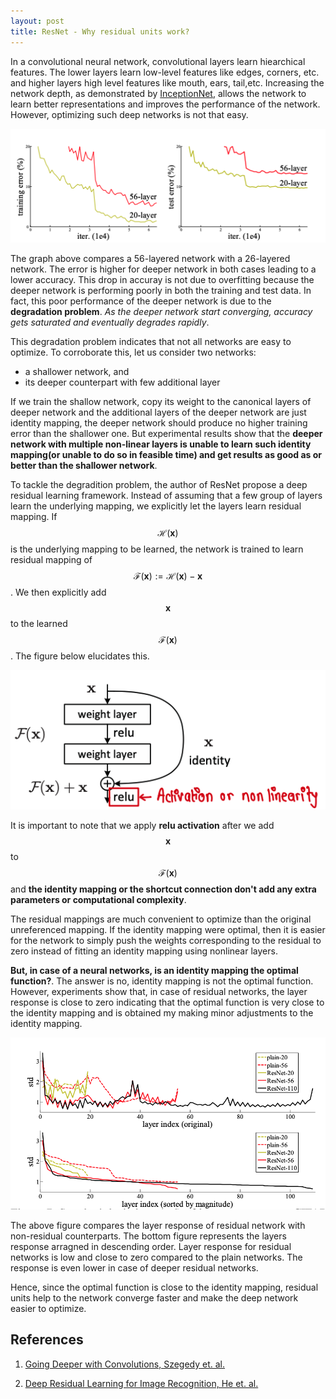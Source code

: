 ```yaml
---
layout: post
title: ResNet - Why residual units work?
---
```




In a convolutional neural network, convolutional layers learn hiearchical features. The lower layers learn low-level features like edges, corners, etc. and higher layers high level features like mouth, ears, tail,etc. Increasing the network depth, as demonstrated by [InceptionNet](https://static.googleusercontent.com/media/research.google.com/en//pubs/archive/43022.pdf), allows the network to learn better representations and improves the performance of the network. However, optimizing such deep networks is not that easy.<talk about increasing the depth helps network but not all deeper network are easy to optimize>

![errors in deeper network](/images/2021-03-10-resnet/error-in-deeper-networks.png)

The graph above compares a 56-layered network with a 26-layered network. The error is higher for deeper network in both cases leading to a lower accuracy.  This drop in accuray is not due to overfitting because the deeper network is performing poorly in both the training and test data. In fact, this poor performance of the deeper network is due to the **degradation problem**. *As the deeper network start converging, accuracy gets saturated and eventually degrades rapidly*. 

This degradation problem indicates that not all networks are easy to optimize. To corroborate this, let us consider two networks:<the switch is not that good here>

* a shallower network, and
* its deeper counterpart with few additional layer

If we train the shallow network, copy its weight to the canonical layers of deeper network and the additional layers of the deeper network are just identity mapping, the deeper network should produce no higher training error than the shallower one. But experimental results show that the **deeper network with multiple non-linear layers is unable to learn such identity mapping(or unable to do so in feasible time) and get results as good as or better than the shallower network**.  



To tackle the degradition problem, the author of ResNet propose a deep residual learning framework. Instead of assuming that a few group of layers learn the underlying mapping, we explicitly let the layers learn residual mapping. If $$ \mathcal{H}(\textbf{x}) $$ is the underlying mapping to be learned, the network is trained to learn residual mapping of  $$ \mathcal{F}(\textbf{x}) := \mathcal{H(\textbf{x})}- \textbf{x} $$.  We then explicitly add $$ \textbf{x}$$ to the learned $$ \mathcal{F}(\textbf{x})$$. The figure below elucidates this. 

![errors in deeper network](/images/2021-03-10-resnet/residual-block.png)

It is important to note that we apply **relu activation** after we add $$ \textbf{x}$$ to $$ \mathcal{F}(\textbf{x})$$ and **the identity mapping or the shortcut connection don't add any extra parameters or computational complexity**.



The <authors hypothesize that the> residual mappings are much convenient to optimize than the original unreferenced mapping. If the identity mapping were optimal, then it is easier for the network to simply push the weights corresponding to the residual to zero instead of fitting an identity mapping using nonlinear layers.



**But, in case of a neural networks, is an identity mapping the optimal function?**. The answer is no, identity mapping is not the optimal function. However, experiments show that, in case of residual networks, the layer response is close to zero indicating that the optimal function is very close to the identity mapping and is obtained my making minor adjustments to the identity mapping.  

![Layer response in deep residual networks](/images/2021-03-10-resnet/layer-response.png)



The above figure compares the layer response of  residual network with non-residual counterparts. The bottom figure represents the layers response arragned in descending order. Layer response for residual networks is low and close to zero compared to the plain networks. The response is even lower in case of deeper residual networks. 



Hence, since the optimal function is close to the identity mapping, residual units help to the network converge faster and make the deep network easier to optimize. 



## References

1. [Going Deeper with Convolutions, Szegedy et. al.](https://static.googleusercontent.com/media/research.google.com/en//pubs/archive/43022.pdf)

2. [Deep Residual Learning for Image Recognition, He et. al.](https://arxiv.org/pdf/1512.03385.pdf)